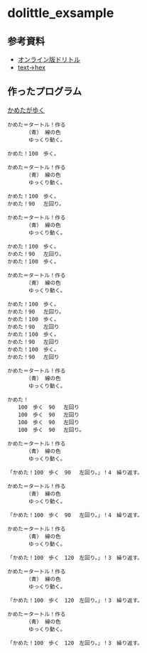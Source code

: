 # dolittle_exsample

## 参考資料 
- [オンライン版ドリトル](https://jsdolittle.eplang.jp/djs)
- [text->hex](https://hogehoge.tk/tool/)

## 作ったプログラム

[かめたが歩く](https://jsdolittle.eplang.jp/djs/?src=e3818be38281e3819fefbc9de382bfe383bce38388e383abefbc81e4bd9ce3828b0d0ae38080e38080e38080e38080efbc88e99d92efbc8920e7b79ae381aee889b20d0ae38080e38080e38080e38080e38286e381a3e3818fe3828ae58b95e3818fe380820d0a0d0ae3818be38281e3819fefbc81313030e38080e6ada9e3818fe38082)

```
かめた＝タートル！作る
　　　　（青） 線の色
　　　　ゆっくり動く。

かめた！100　歩く。
```

```
かめた＝タートル！作る
　　　　（青） 線の色
　　　　ゆっくり動く。

かめた！100　歩く。
かめた！90 　左回り。
```

```
かめた＝タートル！作る
　　　　（青） 線の色
　　　　ゆっくり動く。

かめた！100　歩く。
かめた！90 　左回り。
かめた！100　歩く。
```

```
かめた＝タートル！作る
　　　　（青） 線の色
　　　　ゆっくり動く。

かめた！100　歩く。
かめた！90 　左回り。
かめた！100　歩く。
かめた！90 　左回り
かめた！100　歩く。
かめた！90 　左回り
かめた！100　歩く。
かめた！90 　左回り
```

```
かめた＝タートル！作る
　　　　（青） 線の色
　　　　ゆっくり動く。

かめた！
　　100　歩く　90 　左回り
　　100　歩く　90 　左回り
　　100　歩く　90 　左回り
　　100　歩く　90 　左回り。
```

```
かめた＝タートル！作る
　　　　（青） 線の色
　　　　ゆっくり動く。

「かめた！100　歩く　90 　左回り。」！4　繰り返す。
```

```
かめた＝タートル！作る
　　　　（青） 線の色
　　　　ゆっくり動く。

「かめた！100　歩く　90 　左回り。」！4　繰り返す。
```

```
かめた＝タートル！作る
　　　　（青） 線の色
　　　　ゆっくり動く。

「かめた！100　歩く　120　左回り。」！3　繰り返す。
```

```
かめた＝タートル！作る
　　　　（青） 線の色
　　　　ゆっくり動く。

「かめた！100　歩く　120　左回り。」！3　繰り返す。
```

```
かめた＝タートル！作る
　　　　（青） 線の色
　　　　ゆっくり動く。

「かめた！100　歩く　120　左回り。」！3　繰り返す。
```
